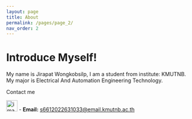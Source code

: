 ```yaml
---
layout: page
title: About
permalink: /pages/page_2/
nav_order: 2
---
```

# Introduce Myself! 


My name is Jirapat Wongkobsilp, I am a student from institute: KMUTNB. My major is Electrical And Automation Engineering Technology.


                                                                                                                            
 Contact me

                             
<img width="30" height="30" alt="image" src="https://github.com/user-attachments/assets/0f1e134b-a133-40a5-a985-ac5950710181" />    - **Email:** [s6612022631033@email.kmutnb.ac.th](s6612022631033@email.kmutnb.ac.th)




